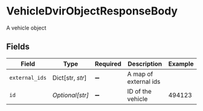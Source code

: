 # VehicleDvirObjectResponseBody

A vehicle object


## Fields

| Field                 | Type                  | Required              | Description           | Example               |
| --------------------- | --------------------- | --------------------- | --------------------- | --------------------- |
| `external_ids`        | Dict[str, *str*]      | :heavy_minus_sign:    | A map of external ids |                       |
| `id`                  | *Optional[str]*       | :heavy_minus_sign:    | ID of the vehicle     | 494123                |